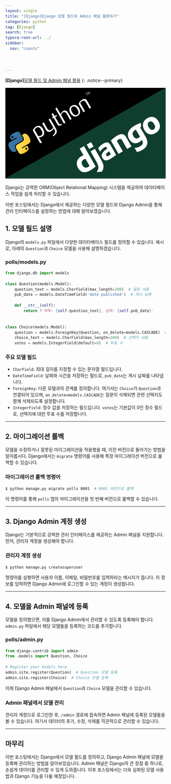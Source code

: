 ```yaml
---
layout: single
title: "[Django]Django 모델 필드와 Admin 패널 활용하기"
categories: python
tag: [Django]
search: true
typora-root-url: ../
sidebar:
  nav: "counts"



---
```






**[Django]**[모델 필드 및 Admin 패널 활용](https://park-chanyeong.github.io)
{: .notice--primary}



![image-20241007015233582](/images/2024-10-08-django4/image-20241007015233582.png)



Django는 강력한 ORM(Object Relational Mapping) 시스템을 제공하여 데이터베이스 작업을 쉽게 처리할 수 있습니다. 

이번 포스팅에서는 Django에서 제공하는 다양한 모델 필드와 Django Admin을 통해 관리 인터페이스를 설정하는 방법에 대해 알아보겠습니다. 

## 1. **모델 필드 설명**

Django의 `models.py` 파일에서 다양한 데이터베이스 필드를 정의할 수 있습니다. 예시로, 아래의 `Question`과 `Choice` 모델을 사용해 설명하겠습니다.

### **polls/models.py**

 ```python
 from django.db import models
 
 class Question(models.Model):
     question_text = models.CharField(max_length=200)  # 질문 내용
     pub_date = models.DateTimeField('date published')  # 게시 날짜
 
     def __str__(self):
         return f'제목: {self.question_text}, 날짜: {self.pub_date}'
 
 
 class Choice(models.Model):
     question = models.ForeignKey(Question, on_delete=models.CASCADE)  # 질문과의 관계 설정
     choice_text = models.CharField(max_length=200)  # 선택지 내용
     votes = models.IntegerField(default=0)  # 투표 수
 ```

### **주요 모델 필드**

- `CharField`: 최대 길이를 지정할 수 있는 문자열 필드입니다.
- `DateTimeField`: 날짜와 시간을 저장하는 필드로, `pub_date`는 게시 날짜를 나타냅니다.
- `ForeignKey`: 다른 모델과의 관계를 정의합니다. 여기서는 `Choice`가 `Question`과 연결되어 있으며, `on_delete=models.CASCADE`는 질문이 삭제되면 관련 선택지도 함께 삭제되도록 설정합니다.
- `IntegerField`: 정수 값을 저장하는 필드입니다. `votes`는 기본값이 0인 정수 필드로, 선택지에 대한 투표 수를 저장합니다.



---



## 2. **마이그레이션 롤백**

모델을 수정하거나 잘못된 마이그레이션을 적용했을 때, 이전 버전으로 돌아가는 방법을 알아봅시다. Django에서는 `migrate` 명령어를 사용해 특정 마이그레이션 버전으로 롤백할 수 있습니다.

### **마이그레이션 롤백 명령어**

```bash
$ python manage.py migrate polls 0001  # 0001 버전으로 롤백
```

이 명령어를 통해 `polls` 앱의 마이그레이션을 첫 번째 버전으로 롤백할 수 있습니다.



---





## 3. **Django Admin 계정 생성**

Django는 기본적으로 강력한 관리 인터페이스를 제공하는 Admin 패널을 지원합니다. 먼저, 관리자 계정을 생성해야 합니다.

### **관리자 계정 생성**

```bash
$ python manage.py createsuperuser
```

명령어를 실행하면 사용자 이름, 이메일, 비밀번호를 입력하라는 메시지가 뜹니다. 이 정보를 입력하면 Django Admin에 로그인할 수 있는 계정이 생성됩니다.



---



## 4. **모델을 Admin 패널에 등록**

모델을 정의했으면, 이를 Django Admin에서 관리할 수 있도록 등록해야 합니다. `admin.py` 파일에서 해당 모델들을 등록하는 코드를 추가합니다.

### **polls/admin.py**

```python
from django.contrib import admin
from .models import Question, Choice

# Register your models here
admin.site.register(Question)  # Question 모델 등록
admin.site.register(Choice)  # Choice 모델 등록
```

이제 Django Admin 패널에서 `Question`과 `Choice` 모델을 관리할 수 있습니다.

### **Admin 패널에서 모델 관리**

관리자 계정으로 로그인한 후, `/admin` 경로에 접속하면 Admin 패널에 등록된 모델들을 볼 수 있습니다. 여기서 데이터의 추가, 수정, 삭제를 직관적으로 관리할 수 있습니다.

---





## **마무리**

이번 포스팅에서는 Django에서 모델 필드를 정의하고, Django Admin 패널에 모델을 등록해 관리하는 방법을 알아보았습니다. Admin 패널은 Django의 큰 장점 중 하나로, 손쉽게 데이터를 관리할 수 있게 도와줍니다. 이후 포스팅에서는 더욱 심화된 모델 사용법과 Django 기능을 다룰 예정입니다.